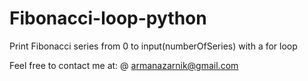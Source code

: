 # Fibonacci-loop-python
Print Fibonacci series from 0 to input(numberOfSeries) with a for loop


Feel free to contact me at:
@ armanazarnik@gmail.com
